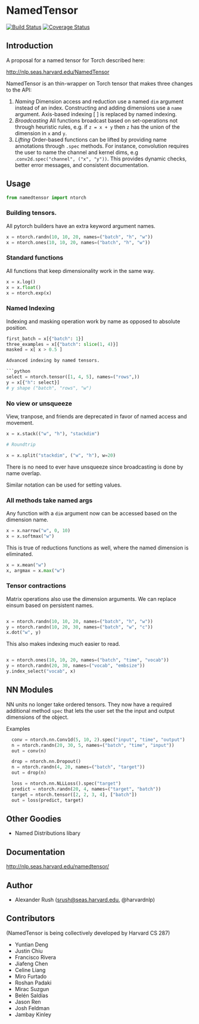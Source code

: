 # NamedTensor

[![Build Status](https://travis-ci.org/harvardnlp/namedtensor.svg?branch=master)](https://travis-ci.org/harvardnlp/namedtensor) [![Coverage Status](https://coveralls.io/repos/github/harvardnlp/namedtensor/badge.svg?branch=master)](https://coveralls.io/github/harvardnlp/namedtensor?branch=master)

## Introduction

A proposal for a named tensor for Torch described here:

http://nlp.seas.harvard.edu/NamedTensor


NamedTensor is an thin-wrapper on Torch tensor that makes three changes to the API:

1) *Naming* Dimension access and reduction use a named `dim` argument instead of an index. Constructing and adding dimensions use a `name` argument. Axis-based indexing \[ \] is replaced by named indexing. 
2) *Broadcasting* All functions broadcast based on set-operations not through heuristic rules, e.g. if `z = x + y` then `z` has the union of the dimension in `x` and `y`.    
3) *Lifting* Order-based functions can be lifted by providing name annotations through `.spec` methods. For instance, convolution requires the user to name the channel and kernel dims, e.g .`conv2d.spec("channel", ("x", "y"))`. This provides dynamic checks, better error messages, and consistent documentation.

## Usage

```python
from namedtensor import ntorch
```

### Building tensors.

All pytorch builders have an extra keyword argument names.

```python
x = ntorch.randn(10, 10, 20, names=("batch", "h", "w"))
x = ntorch.ones(10, 10, 20, names=("batch", "h", "w"))
```

### Standard functions

All functions that keep dimensionality work in the same way.

```python
x = x.log()
x = x.float()
x = ntorch.exp(x)
```

### Named Indexing

Indexing and masking operation work by name as opposed to absolute position. 

```python
first_batch = x[{"batch": 1}]
three_examples = x[{"batch": slice(1, 4)}]
masked = x[ x > 0.5 ]

Advanced indexing by named tensors.

```python
select = ntorch.tensor([1, 4, 5], names=("rows",))
y = x[{"h": select}] 
# y shape ("batch", "rows", "w")
```

### No view or unsqueeze

View, tranpose, and friends are deprecated in favor of named
access and movement.

```python
x = x.stack(("w", "h"), "stackdim")

# Roundtrip

x = x.split("stackdim", ("w", "h"), w=20)
```

There is no need to ever have unsqueeze since broadcasting is done by name overlap. 

Similar notation can be used for setting values.


### All methods take named args

Any function with a `dim` argument now can be accessed based on the
dimension name.

```python
x = x.narrow("w", 0, 10)
x = x.softmax("w")
```

This is true of reductions functions as well, where the named
dimension is eliminated.

```python
x = x.mean("w")
x, argmax = x.max("w")
```

### Tensor contractions

Matrix operations also use the dimension arguments.
We can replace einsum based on persistent names.

```python

x = ntorch.randn(10, 10, 20, names=("batch", "h", "w"))
y = ntorch.randn(10, 20, 30, names=("batch", "w", "c"))
x.dot("w", y)
```

This also makes indexing much easier to read.

```python

x = ntorch.ones(10, 10, 20, names=("batch", "time", "vocab"))
y = ntorch.randn(20, 30, names=("vocab", "embsize"))
y.index_select("vocab", x)
```

## NN Modules

NN units no longer take ordered tensors. They now have a required additional method `spec`
that lets the user set the the input and output dimensions of the object. 

Examples

```python
  conv = ntorch.nn.Conv1d(5, 10, 2).spec("input", "time", "output")
  n = ntorch.randn(20, 30, 5, names=("batch", "time", "input"))
  out = conv(n)
```

```python
  drop = ntorch.nn.Dropout()
  n = ntorch.randn(4, 20, names=("batch", "target"))
  out = drop(n)
```

```python
  loss = ntorch.nn.NLLLoss().spec("target")
  predict = ntorch.randn(20, 4, names=("target", "batch"))
  target = ntorch.tensor([2, 2, 3, 4], ["batch"])
  out = loss(predict, target)
```

## Other Goodies

* Named Distributions libary

## Documentation

http://nlp.seas.harvard.edu/namedtensor/

## Author

* Alexander Rush (srush@seas.harvard.edu, @harvardnlp)

## Contributors

(NamedTensor is being collectively developed by Harvard CS 287)

* Yuntian Deng
* Justin Chiu
* Francisco Rivera
* Jiafeng Chen
* Celine Liang
* Miro Furtado
* Roshan Padaki
* Mirac Suzgun
* Belén Saldías
* Jason Ren
* Josh Feldman
* Jambay Kinley
